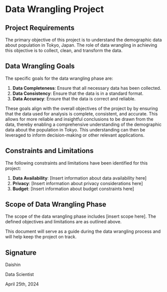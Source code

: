 # Data Wrangling Project

## Project Requirements

The primary objective of this project is to understand the demographic data about population in Tokyo, Japan. The role of data wrangling in achieving this objective is to collect, clean, and transform the data.

## Data Wrangling Goals

The specific goals for the data wrangling phase are:

1. **Data Completeness**: Ensure that all necessary data has been collected.
2. **Data Consistency**: Ensure that the data is in a standard format.
3. **Data Accuracy**: Ensure that the data is correct and reliable.

These goals align with the overall objectives of the project by  by ensuring that the data used for analysis is complete, consistent, and accurate. This allows for more reliable and insightful conclusions to be drawn from the data, thereby enabling a comprehensive understanding of the demographic data about the population in Tokyo. This understanding can then be leveraged to inform decision-making or other relevant applications.

## Constraints and Limitations

The following constraints and limitations have been identified for this project:

1. **Data Availability**: [Insert information about data availability here]
2. **Privacy**: [Insert information about privacy considerations here]
3. **Budget**: [Insert information about budget constraints here]

## Scope of Data Wrangling Phase

The scope of the data wrangling phase includes [insert scope here]. The defined objectives and limitations are as outlined above.

This document will serve as a guide during the data wrangling process and will help keep the project on track.

## Signature

Daishin

Data Scientist

April 25th, 2024
